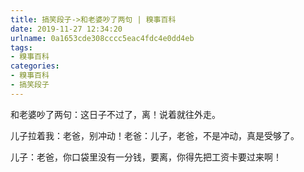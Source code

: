 ```yaml
---
title: 搞笑段子->和老婆吵了两句 | 糗事百科
date: 2019-11-27 12:34:20
urlname: 0a1653cde308cccc5eac4fdc4e0dd4eb
tags: 
- 糗事百科
categories:
- 糗事百科
- 搞笑段子
---
```

和老婆吵了两句：这日子不过了，离！说着就往外走。

儿子拉着我：老爸，别冲动！老爸：儿子，老爸，不是冲动，真是受够了。

儿子：老爸，你口袋里没有一分钱，要离，你得先把工资卡要过来啊！


